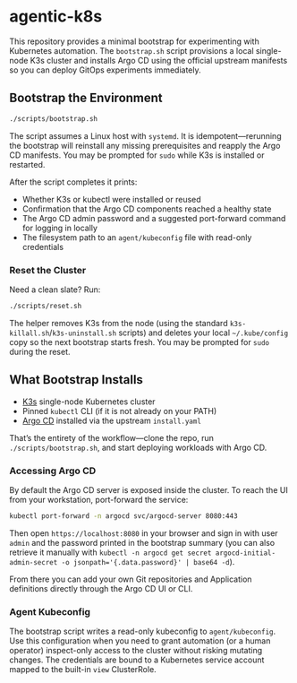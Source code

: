 # agentic-k8s

This repository provides a minimal bootstrap for experimenting with Kubernetes automation. The `bootstrap.sh` script provisions a local single-node K3s cluster and installs Argo CD using the official upstream manifests so you can deploy GitOps experiments immediately.

## Bootstrap the Environment

```bash
./scripts/bootstrap.sh
```

The script assumes a Linux host with `systemd`. It is idempotent—rerunning the bootstrap will reinstall any missing prerequisites and reapply the Argo CD manifests. You may be prompted for `sudo` while K3s is installed or restarted.

After the script completes it prints:
- Whether K3s or kubectl were installed or reused
- Confirmation that the Argo CD components reached a healthy state
- The Argo CD admin password and a suggested port-forward command for logging in locally
- The filesystem path to an `agent/kubeconfig` file with read-only credentials

### Reset the Cluster

Need a clean slate? Run:

```bash
./scripts/reset.sh
```

The helper removes K3s from the node (using the standard `k3s-killall.sh`/`k3s-uninstall.sh` scripts) and deletes your local `~/.kube/config` copy so the next bootstrap starts fresh. You may be prompted for `sudo` during the reset.

## What Bootstrap Installs

- [K3s](https://k3s.io/) single-node Kubernetes cluster
- Pinned `kubectl` CLI (if it is not already on your PATH)
- [Argo CD](https://argo-cd.readthedocs.io/) installed via the upstream `install.yaml`

That’s the entirety of the workflow—clone the repo, run `./scripts/bootstrap.sh`, and start deploying workloads with Argo CD.

### Accessing Argo CD

By default the Argo CD server is exposed inside the cluster. To reach the UI from your workstation, port-forward the service:

```bash
kubectl port-forward -n argocd svc/argocd-server 8080:443
```

Then open `https://localhost:8080` in your browser and sign in with user `admin` and the password printed in the bootstrap summary (you can also retrieve it manually with `kubectl -n argocd get secret argocd-initial-admin-secret -o jsonpath='{.data.password}' | base64 -d`).

From there you can add your own Git repositories and Application definitions directly through the Argo CD UI or CLI.

### Agent Kubeconfig

The bootstrap script writes a read-only kubeconfig to `agent/kubeconfig`. Use this configuration when you need to grant automation (or a human operator) inspect-only access to the cluster without risking mutating changes. The credentials are bound to a Kubernetes service account mapped to the built-in `view` ClusterRole.
